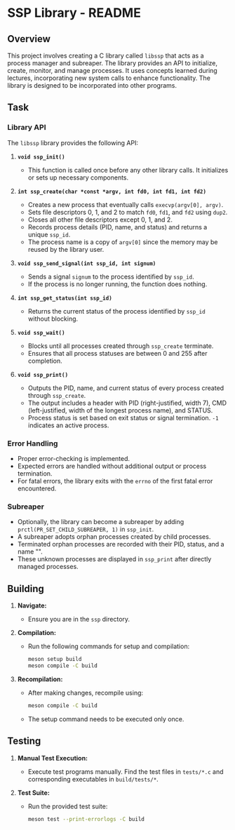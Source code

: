 # SSP Library - README

## Overview

This project involves creating a C library called `libssp` that acts as a process manager and subreaper. The library provides an API to initialize, create, monitor, and manage processes. It uses concepts learned during lectures, incorporating new system calls to enhance functionality. The library is designed to be incorporated into other programs.

## Task

### Library API

The `libssp` library provides the following API:

1. **`void ssp_init()`**
   - This function is called once before any other library calls. It initializes or sets up necessary components.

2. **`int ssp_create(char *const *argv, int fd0, int fd1, int fd2)`**
   - Creates a new process that eventually calls `execvp(argv[0], argv)`.
   - Sets file descriptors 0, 1, and 2 to match `fd0`, `fd1`, and `fd2` using `dup2`.
   - Closes all other file descriptors except 0, 1, and 2.
   - Records process details (PID, name, and status) and returns a unique `ssp_id`.
   - The process name is a copy of `argv[0]` since the memory may be reused by the library user.

3. **`void ssp_send_signal(int ssp_id, int signum)`**
   - Sends a signal `signum` to the process identified by `ssp_id`.
   - If the process is no longer running, the function does nothing.

4. **`int ssp_get_status(int ssp_id)`**
   - Returns the current status of the process identified by `ssp_id` without blocking.

5. **`void ssp_wait()`**
   - Blocks until all processes created through `ssp_create` terminate.
   - Ensures that all process statuses are between 0 and 255 after completion.

6. **`void ssp_print()`**
   - Outputs the PID, name, and current status of every process created through `ssp_create`.
   - The output includes a header with PID (right-justified, width 7), CMD (left-justified, width of the longest process name), and STATUS.
   - Process status is set based on exit status or signal termination. `-1` indicates an active process.

### Error Handling

- Proper error-checking is implemented.
- Expected errors are handled without additional output or process termination.
- For fatal errors, the library exits with the `errno` of the first fatal error encountered.

### Subreaper

- Optionally, the library can become a subreaper by adding `prctl(PR_SET_CHILD_SUBREAPER, 1)` in `ssp_init`.
- A subreaper adopts orphan processes created by child processes.
- Terminated orphan processes are recorded with their PID, status, and a name "<unknown>".
- These unknown processes are displayed in `ssp_print` after directly managed processes.

## Building

1. **Navigate:**
   - Ensure you are in the `ssp` directory.

2. **Compilation:**
   - Run the following commands for setup and compilation:

     ```bash
     meson setup build
     meson compile -C build
     ```

3. **Recompilation:**
   - After making changes, recompile using:

     ```bash
     meson compile -C build
     ```

   - The setup command needs to be executed only once.

## Testing

1. **Manual Test Execution:**
   - Execute test programs manually. Find the test files in `tests/*.c` and corresponding executables in `build/tests/*`.

2. **Test Suite:**
   - Run the provided test suite:

     ```bash
     meson test --print-errorlogs -C build
     ```

